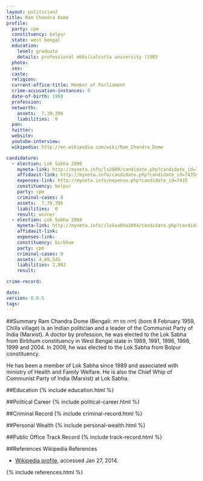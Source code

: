 ```yaml
---
layout: politician2
title: Ram Chandra Dome
profile: 
  party: cpm
  constituency: bolpur
  state: west bengal
  education: 
    level: graduate
    details: professional mbbs(calcutta university )1983
  photo: 
  sex: 
  caste: 
  religion: 
  current-office-title: Member of Parliament
  crime-accusation-instances: 0
  date-of-birth: 1959
  profession: 
  networth: 
    assets:  7,39,396
    liabilities:  0
  pan: 
  twitter: 
  website: 
  youtube-interview: 
  wikipedia: http://en.wikipedia.com/wiki/Ram_Chandra_Dome

candidature: 
  - election: Lok Sabha 2009
    myneta-link: http://myneta.info/ls2009/candidate.php?candidate_id=7435
    affidavit-link: http://myneta.info/candidate.php?candidate_id=7435&scan=original
    expenses-link: http://myneta.info/expense.php?candidate_id=7435
    constituency: bolpur 
    party: cpm
    criminal-cases: 0
    assets:  7,39,396
    liabilities:  0
    result: winner 
  - election: Lok Sabha 2004
    myneta-link: http://myneta.info//loksabha2004/candidate.php?candidate_id=5152
    affidavit-link: 
    expenses-link: 
    constituency: birbhum 
    party: cpm
    criminal-cases: 0
    assets: 4,09,541
    liabilities: 2,862
    result:  

crime-record: 

date: 
version: 0.0.5
tags: 
---
```

##Summary
Ram Chandra Dome (Bengali: রাম চন্দ্র ডোম) (born 8 February 1959, Chilla village) is an Indian politician and a leader of the Communist Party of India (Marxist). A doctor by profession, he was elected to the Lok Sabha from Birbhum constituency in West Bengal state in 1989, 1991, 1996, 1998, 1999 and 2004. In 2009, he was elected to the Lok Sabha from Bolpur constituency.

He has been a member of Lok Sabha since 1989 and associated with ministry of Health and Family Welfare. He is also the Chief Whip of Communist Party of India (Marxist) at Lok Sabha.


##Education
{% include education.html %}


##Political Career
{% include political-career.html %}


##Criminal Record
{% include criminal-record.html %}


##Personal Wealth
{% include personal-wealth.html %}


##Public Office Track Record
{% include track-record.html %}


##References
Wikipedia References
- [Wikipedia profile]({{page.profile.wikipedia}}), accessed Jan 27, 2014.



{% include references.html %}